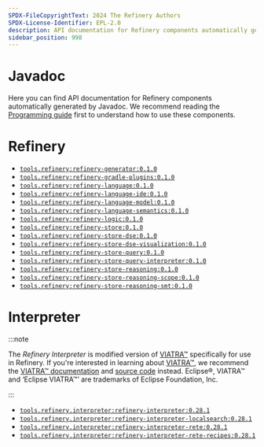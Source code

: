```yaml
---
SPDX-FileCopyrightText: 2024 The Refinery Authors
SPDX-License-Identifier: EPL-2.0
description: API documentation for Refinery components automatically generated by Javadoc
sidebar_position: 998
---
```


# Javadoc

Here you can find API documentation for Refinery components automatically generated by Javadoc. We recommend reading the [Programming guide](../java/) first to understand how to use these components.

# Refinery

* [`tools.refinery:refinery-generator:0.1.0`](pathname://refinery-generator/)
* [`tools.refinery:refinery-gradle-plugins:0.1.0`](pathname://refinery-gradle-plugins/)
* [`tools.refinery:refinery-language:0.1.0`](pathname://refinery-language/)
* [`tools.refinery:refinery-language-ide:0.1.0`](pathname://refinery-language-ide/)
* [`tools.refinery:refinery-language-model:0.1.0`](pathname://refinery-language-model/)
* [`tools.refinery:refinery-language-semantics:0.1.0`](pathname://refinery-language-semantics/)
* [`tools.refinery:refinery-logic:0.1.0`](pathname://refinery-logic/)
* [`tools.refinery:refinery-store:0.1.0`](pathname://refinery-store/)
* [`tools.refinery:refinery-store-dse:0.1.0`](pathname://refinery-store-dse/)
* [`tools.refinery:refinery-store-dse-visualization:0.1.0`](pathname://refinery-store-dse-visualization/)
* [`tools.refinery:refinery-store-query:0.1.0`](pathname://refinery-store-query/)
* [`tools.refinery:refinery-store-query-interpreter:0.1.0`](pathname://refinery-store-query-interpreter/)
* [`tools.refinery:refinery-store-reasoning:0.1.0`](pathname://refinery-store-reasoning/)
* [`tools.refinery:refinery-store-reasoning-scope:0.1.0`](pathname://refinery-store-reasoning-scope/)
* [`tools.refinery:refinery-store-reasoning-smt:0.1.0`](pathname://refinery-store-reasoning-smt/)

# Interpreter

:::note

The _Refinery Interpreter_ is modified version of [VIATRA&trade;](https://eclipse.dev/viatra/) specifically for use in Refinery. If you're interested in learning about [VIATRA&trade;](https://eclipse.dev/viatra/), we recommend the [VIATRA&trade; documentation](https://eclipse.dev/viatra/documentation/index.html) and [source code](https://github.com/eclipse-viatra/org.eclipse.viatra) instead. Eclipse&reg;, VIATRA&trade; and &lsquo;Eclipse VIATRA&trade;&rsquo; are trademarks of Eclipse Foundation, Inc.

:::

* [`tools.refinery.interpreter:refinery-interpreter:0.28.1`](pathname://refinery-interpreter/)
* [`tools.refinery.interpreter:refinery-interpreter-localsearch:0.28.1`](pathname://refinery-interpreter-localsearch/)
* [`tools.refinery.interpreter:refinery-interpreter-rete:0.28.1`](pathname://refinery-interpreter-rete/)
* [`tools.refinery.interpreter:refinery-interpreter-rete-recipes:0.28.1`](pathname://refinery-interpreter-rete-recipes/)
